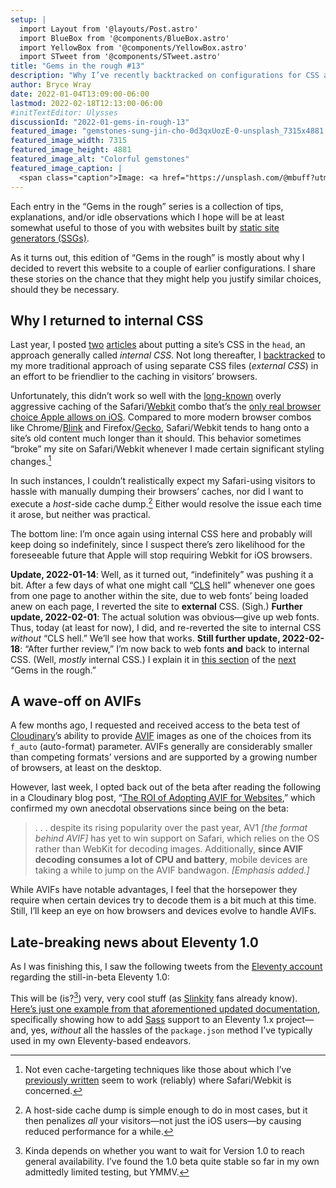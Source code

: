 ```yaml
---
setup: |
  import Layout from '@layouts/Post.astro'
  import BlueBox from '@components/BlueBox.astro'
  import YellowBox from '@components/YellowBox.astro'
  import STweet from '@components/STweet.astro'
title: "Gems in the rough #13"
description: "Why I’ve recently backtracked on configurations for CSS and image-handling."
author: Bryce Wray
date: 2022-01-04T13:09:00-06:00
lastmod: 2022-02-18T12:13:00-06:00
#initTextEditor: Ulysses
discussionId: "2022-01-gems-in-rough-13"
featured_image: "gemstones-sung-jin-cho-0d3qxUozE-0-unsplash_7315x4881.jpg"
featured_image_width: 7315
featured_image_height: 4881
featured_image_alt: "Colorful gemstones"
featured_image_caption: |
  <span class="caption">Image: <a href="https://unsplash.com/@mbuff?utm_source=unsplash&utm_medium=referral&utm_content=creditCopyText">Sung Jin Cho</a>; <a href="https://unsplash.com/s/photos/gemstones?utm_source=unsplash&utm_medium=referral&utm_content=creditCopyText">Unsplash</a></span>
---
```


<BlueBox>
Each entry in the “Gems in the rough” series is a collection of tips, explanations, and/or idle observations which I hope will be at least somewhat useful to those of you with websites built by <a href="https://jamstack.org/generators" target="_blank" rel="nofollow">static site generators (SSGs)</a>.
</BlueBox>

As it turns out, this edition of “Gems in the rough” is mostly about why I decided to revert this website to a couple of earlier configurations. I share these stories on the chance that they might help you justify similar choices, should they be necessary.

## Why I returned to internal CSS

Last year, I posted [two](/posts/2021/02/tailwind-head-hugo-pipes/) [articles](/posts/2021/03/tailwind-head-eleventy/) about putting a site’s CSS in the `head`, an approach generally called *internal CSS*. Not long thereafter, I [backtracked](/posts/2021/05/gems-in-rough-05/#its-all-about-the-cache) to my more traditional approach of using separate CSS files (*external CSS*) in an effort to be friendlier to the caching in visitors’ browsers.

Unfortunately, this didn’t work so well with the [long-known](https://arstechnica.com/civis/viewtopic.php?f=19&t=614905) overly aggressive caching of the Safari/[Webkit](https://webkit.org/) combo that’s the [only real browser choice Apple allows on iOS](https://infrequently.org/2021/08/webkit-ios-deep-dive/). Compared to more modern browser combos like Chrome/[Blink](https://www.chromium.org/blink) and Firefox/[Gecko](https://developer.mozilla.org/en-US/docs/Glossary/Gecko), Safari/Webkit tends to hang onto a site’s old content much longer than it should. This behavior sometimes “broke” my site on Safari/Webkit whenever I made certain significant styling changes.[^1]

In such instances, I couldn’t realistically expect my Safari-using visitors to hassle with manually dumping their browsers’ caches, nor did I want to execute a *host*-side cache dump.[^2] Either would resolve the issue each time it arose, but neither was practical.

The bottom line: I’m once again using internal CSS here and probably will keep doing so indefinitely, since I suspect there’s zero likelihood for the foreseeable future that Apple will stop requiring Webkit for iOS browsers.

<YellowBox>
<strong>Update, 2022-01-14</strong>: Well, as it turned out, “indefinitely” was pushing it a bit. After a few days of what one might call “<a href="https://web.dev/cls/" target="_blank" rel="nofollow">CLS</a> hell” whenever one goes from one page to another within the site, due to web fonts’ being loaded anew on each page, I reverted the site to <strong>external</strong> CSS. (Sigh.)
</YellowBox>

<YellowBox>
<strong>Further update, 2022-02-01</strong>: The actual solution was obvious—give up web fonts. Thus, today (at least for now), I did, and re-reverted the site to internal CSS <em>without</em> “CLS hell.” We’ll see how that works.
</YellowBox>

<YellowBox>
<strong>Still further update, 2022-02-18</strong>: “After further review,” I’m now back to web fonts <strong>and</strong> back to internal CSS. (Well, <em>mostly</em> internal CSS.) I explain it in <a href="/posts/2022/02/gems-in-rough-14/#making-web-fonts-work-with-internal-css">this section</a> of the <a href="/posts/2022/02/gems-in-rough-14/">next</a> “Gems in the rough.”
</YellowBox>

## A wave-off on AVIFs

A few months ago, I requested and received access to the beta test of [Cloudinary](https://cloudinary.com)’s ability to provide [AVIF](https://en.wikipedia.org/wiki/AVIF) images as one of the choices from its `f_auto` (auto-format) parameter. AVIFs generally are considerably smaller than competing formats’ versions and are supported by a growing number of browsers, at least on the desktop.

However, last week, I opted back out of the beta after reading the following in a Cloudinary blog post, “[The ROI of Adopting AVIF for Websites](https://cloudinary.com/blog/the_roi_of_adopting_avif_for_websites),” which confirmed my own anecdotal observations since being on the beta:

> .&nbsp;.&nbsp;. despite its rising popularity over the past year, AV1 *[the format behind AVIF]* has yet to win support on Safari, which relies on the OS rather than WebKit for decoding images. Additionally, **since AVIF decoding consumes a lot of CPU and battery**, mobile devices are taking a while to jump on the AVIF bandwagon. *[Emphasis added.]*

While AVIFs have notable advantages, I feel that the horsepower they require when certain devices try to decode them is a bit much at this time. Still, I’ll keep an eye on how browsers and devices evolve to handle AVIFs.

## Late-breaking news about Eleventy 1.0

As I was finishing this, I saw the following tweets from the [Eleventy account](https://twitter.com/eleven_ty) regarding the still-in-beta Eleventy 1.0:

<STweet id="1478407921264377858" />

<STweet id="1478436909957402628" />

This will be (is?[^3]) very, very cool stuff (as [Slinkity](https://slinkity.dev) fans already know). [Here’s just one example from that aforementioned updated documentation](https://www.11ty.dev/docs/languages/custom/#example-add-sass-support-to-eleventy), specifically showing how to add [Sass](https://sass-lang.com) support to an Eleventy 1.x project—and, yes, *without* all the hassles of the `package.json` method I’ve typically used in my own Eleventy-based endeavors.

[^1]:	Not even cache-targeting techniques like those about which I’ve [previously written](/posts/2020/12/hashing-out-cache-busting-fix-eleventy/) seem to work (reliably) where Safari/Webkit is concerned.

[^2]:	A host-side cache dump is simple enough to do in most cases, but it then penalizes *all* your visitors—not just the iOS users—by causing reduced performance for a while.

[^3]:	Kinda depends on whether you want to wait for Version 1.0 to reach general availability. I’ve found the 1.0 beta quite stable so far in my own admittedly limited testing, but YMMV.
